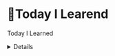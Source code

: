 # 👻Today I Learend
Today I Learned
<details>
<details>
<summary>😲2022년 07월 05일😲:🖥 문법 배웠어용 🖥</summary>

## 마크다운 문법 -Heading

- Heading은 문서의 제목이나 소제목으로 사용
  - **#의 개수에 따라 대응되는 수준(Heading level)이 있으며, h1 ~ h6까지 표현 가능**
  - **문서의 구조를 위해 작성되며 글자 크기를 조절하기 위해 사용되어서는 안됨**
    ![177242084-c3fec308-f206-41e7-8a2c-247262557979](https://user-images.githubusercontent.com/59475851/177470702-7fa6e79e-ea85-4c26-8eb2-fb283dd6fdd9.png)



[참조](https://www.markdownguide.org/basic-syntax/#headings)

## 마크다운 문법 -List

- List는 순서가 있는 리스트(ol)와 순서가 없는 리스트(ul)로 구성
  - **순서가 있는 ol 설명**
    ![177243010-36fc8846-bc11-4308-a9c4-ef40a7597d21](https://user-images.githubusercontent.com/59475851/177470745-09c1e6a2-e13e-4211-898c-92b1a4d6ff1d.png)




  - **순서가 없는 ul 설명**
    ![177243014-ba64a4e9-4064-4b2e-ba2f-60676a097e41](https://user-images.githubusercontent.com/59475851/177470769-78edc233-9ae3-4ba9-8e06-0182d065eca2.png)


[참조](https://www.markdownguide.org/basic-syntax/#lists-1)

## 마크다운 문법 -Fenced Code block

- **코드 블록은 backtick 기호 3개를 활용하여 작성(```)**

- **코드 블록에 특정 언어를 명시하면 Syntax Highlighting 적용 가능**

  >일부 환경에서는 적용이 되지 않을 수 있음
  >![177268115-527eb0af-3fe2-4ffb-9b04-b2b8c4bc4b9f](https://user-images.githubusercontent.com/59475851/177470801-910d9be3-c320-431d-ac5a-0219edb57292.png)


  >![177268122-10e918ee-c463-4b9d-b718-fdd8c86670bb](https://user-images.githubusercontent.com/59475851/177470825-eb6c1b08-f29e-4ec7-8433-370bbff98a9e.png)


[참조](https://www.markdownguide.org/extended-syntax/#fenced-code-blocks)

## 마크다운 문법 – Inline Code block

- 코드 블록은 backtick 기호 1개를 인라인에 활용하여 작성(`)
  ![177268736-43bfe8a4-1330-48ca-8603-4c33574db073](https://user-images.githubusercontent.com/59475851/177470887-9b070ff9-ed48-46f0-bb72-540157e02d11.png)


[참조](https://www.markdownguide.org/basic-syntax/#code)

## 마크다운 문법 – Blockquotes (인용문)

- ">"를 통해 인용문을 작성

>![177269109-5986bfe6-796b-4701-b611-3971279413f4](https://user-images.githubusercontent.com/59475851/177470930-1c3a1675-1c72-4e8b-bd41-f34e162b3f4a.png)


[참조](https://www.markdownguide.org/basic-syntax/#blockquotes-1)

## 마크다운 문법 – 이미지

- ![문자열](C:\Users\user\Desktop\san-juan-mountains)을 통해 이미지를 사용 가능
  - 특정 파일들 포함하여 연결 시킬 수도 있음

## 마크다운 문법 – text 강조

- 굵게(bold), 기울임(Italic)을 통해 특정 글자들을 강조

  - **굵게(bold)**
  ![177269753-9c22fdb6-311d-4d88-967e-c89383b4a4d6](https://user-images.githubusercontent.com/59475851/177470965-2a955498-34dc-4066-8de9-e07f8f37ef04.png)




  - **기울임(Italic))**
    ![177269832-ca851855-d05b-4ba5-a964-aec28a72d3c4](https://user-images.githubusercontent.com/59475851/177471001-a6177c0d-cf39-470d-be83-26f3aab09224.png)
    </details>

<details>
<summary>🖥2022년 07월 06일🖥: 🤔Git??🤔</summary>

# Interface

인터페이스 : 무언가를 조작하는 전면



### GUI (Graphic User Interface)

: 그래픽으로 유저가 조작한다.

  - `새로 만들기` > `폴더`	

    *이 대상에 이름이 'test1'인 폴더가 이미 있습니다.* 

    

### CLI (Command Line Interface)

: 명령을 줄단위로 조작한다. 

- Windows - CMD, Powershell / MacOS - Terminal

- 명령 프롬프트에서 `$ mkdir 폴더명` 입력

  *mkdir: cannot create directory 'test1': File exists*





# 디렉토리 관리

디렉토리 (directory) : 폴더

$ 뒤에 명령어를 입력하여 사용



### CLI 기초 명령어

- `pwd` (*print working directory*) : 현재 디렉토리 출력
- `cd` `____` (*change directory*) : 디렉토리 이동
  - `폴더명`
  - `.` : 현재 디렉토리
  - `..` : 상위 디렉토리
- `ls` (*list*) : 목록
- `mkdir` `폴더명` (*make directory*) : 디렉토리 생성
- `rm` `파일명` (*remove*) : 파일 제거
- `rm -r` `폴더명` : 디렉토리 제거
  - `-r` : 반복
    - 디렉토리 제거의 경우 디렉토리 안의 모든 파일을 지워야 디렉토리가 제거되므로 -r을 사용함
- `touch` : 0바이트의 빈 파일 생성. 파일의 날짜와 시간을 수정 
- `첫 글자` + `Tab` : 자동완성
- `clear` / `ctrl` + `l` : 전체 삭제





# 버전 관리

버전 (Version) : 컴퓨터 소프트웨어의 특정 상태

버전 관리 : 동일 정보에 대한 여러 버전을 관리하는 것

- 버전 간 차이(diff)와 수정 이유를 메세지로 남길 수 있음 = 커밋 메세지
- 현대 파일들을 안전한 상태로 과거 모습 그대로 복원 가능 (반대의 경우 O)



### 분산 버전 관리 시스템 (DVCS)

- 중앙 집중식 버전 관리 시스템은 중앙에서 버전을 관리하고 파일을 받아서 사용한다
- 분산 버전 관리 시스템은 원격 저장소(Remote Repository)를 통하여 협업하고, 모든 히스토리를 클라이언트들이 공유한다





# Git 

### 개요

분산 버전 관리 시스템으로 코드의 버전을 관리하는 도구 

- 2005년 리눅스 커널을 위한 도구로 리누스 토르발스가 개발

- 컴퓨터 파일의 변경사항을 추적하고 여러 명의 사용자들 간에 해당 파일들의 작업을 조율



### 특징

- Git은 데이터를 파일 시스템의 스냅샷으로 관리하며 크기가 매우 작다
- 파일이 달라지지 않으면 성능을 위해 파일을 새로 저장하지 않는다
- 기존의 델타 기반 버전 관리 시스템과 가장 큰 차이를 가진다



## 기본 흐름 

1. 작업을 하고
2. 변경된 파일을 모아 (add) 
3. 버전으로 남긴다 (commit)



Working Directory → Staging area → Repository

(Untracked)―――→ (Staged) ――→ (Commited)

- Working Directory : 파일의 변경사항이 있는 공간

- Staging Area : 버전으로 기록하기 위한 파일 변경사항의 목록이자 해당 파일들이 모이는 임시 공간

- Repository : 커밋(버전)들이 기록되는 공간



커밋 = SW의 경우 반드시 작동 가능한 상태여야 함

→ 임시저장용으로 사용하지 말 것!



### Working Directory (Untracked)

`$ git init`

: **repository를 생성**하는 명령어

- 디렉토리 내에 **.git** 이라는 숨김 폴더를 생성
- (master) : git으로 관리되고 있는 폴더
- `$ git unit` 을 선언하기 전 반드시 대상 디렉토리 경로 확인



### Staging Area (Staged)

`$ git add <file>`

: working directory 상의 변경 내용을 **staging area에 추가**하는 명령어 

디렉토리 내 요소 전체를 staged 상태로 만들 때에는 파일명 대신 `.` (현재 디렉토리) 사용 가능

- untracked → staged
- modified → staged



### Repository (Commited)

`$ git commit -m '<커밋메세지>'`

: staged 상태의 파일들을 커밋을 통해 **버전으로 기록(=커밋)**하는 명령어

- SHA-1 해시를 사용하여 40자 길이의 체크섬을 생성하고, 이를 통해 고유한 커밋을 표기
- 커밋 메시지는 변경 사항을 알아볼 수 있도록 명확하게 작성



### Status 

`$ git status`

: **현재 상태를 확인**하는 명령어 

- Git 저장소에 있는 **파일의 상태**를 확인하기 위하여 사용

  - Untracked Files

  - Changes not staged for commit

  - Changes to be comitted

  - Nothing to commit, working tree clean

    


##### $ git status 로 확인할 수 있는 파일의 상태 

- Tracked : 이전부터 버전으로 관리되고 있는 파일

  - Unmodified : git status에 나타나지 않음
  - Modified : Changes not staged for commit 
  - Staged : Changes to be commited

- Untracked : 버전으로 관리된 적 없는 파일 (파일을 새로 만든 경우)

  

  - modified : 파일이 수정된 상태 


  (add 명령어를 통하여 Staging Area로)

  - staged : 수정된 파일을 곧 커밋할 것이라고 표시한 상태 


  (commit 명령어를 통해 Repository로)

  - commited : 커밋이 된 상태




### Log

`$ git log` 

: 현재 저장소에 기록된 **커밋**을 조회(=**버전 확인**)

- 다양한 옵션을 통해 로그를 조회할 수 있음

  ​	`$ git log` `-1` : 직전 커밋을 조회 

  ​	`$ git log` `-oneline` : 한 줄로 표시

  ​	`$ git log` `-2 --oneline` : 최근 두 커밋을 한 줄로 표시





# GitHub

**원격 저장소** (Remote Repository) : 네트워크를 활용한 저장소

-  *GitHub, GitLab, Bitbucket*
- Git과 같이 GitHub도 **버전**을 관리한다.



## 기본 흐름

1. 원격 저장소를 만들고 저장소 설정을 한다 `$ git remote add`
2. 로컬 저장소의 버전을 원격 저장소로 보낸다 `$ git push`
3. 원격 저장소의 버전을 로컬 저장소로 가져온다 `$ git pull`



원격 저장소의 주소

https://`github.com`/`GitHubUsername`/`RepositoryName`.git

*[My TIL Repository](https://github.com/soyolee-dev/TIL.git)*



### Remote  

`$ git` `remote` `add origin` ` <url.git>`

- `$ git` : Git에게 명령
- `remote` `add origin` : 원격 저장소를 origin으로 추가
  - 일반적으로 origin으로 사용



`$ git` `remote` `-v` : 원격 저장소 정보 확인

`$ git` `remote` `rm` `<원격 저장소 이름>` : 원격 저장소 삭제



### Push

`$ git push` `<원격 저장소 이름>` `<브랜치 이름>`

- 원격 저장소로 로컬 저장소 변경 사항(commit)을 올림(push)
- 로컬 폴더의 파일/폴더가 아닌 저장소의 **커밋**(버전)이 올라감



#### Push Error

```bash 
! [rejected]			master -> master (fetch first)

error: failed to push some refs to 'url'
```

- 로컬-원격 저장소 간 커밋 이력이 다른 경우 발생
- 원격 저장소의 커밋을 원격 



### Pull

`$ git pull` `<원격 저장소 이름>` `<브랜치 이름>`

- 원격 저장소로부터 변경된 내역을 받아와서 이력을 병합



### Clone

`$ git clone` `<url>`

- 원격 저장소를 복제하여 모든 버전을 가져옴

- 원격 저장소 이름의 폴더로 이동해서 활용

  



## 프로젝트에서의 활용

- **init** : 로컬에서 새로운 프로젝트를 시작

- **push** : 내가 한 로컬 프로젝트 개발 공유

- **pull** : 원격 저장소의 커밋 가져오기

​				*프로젝트 개발 중 다른 사람의 커밋 받아오기*

- **clone** : 원격 저장소를 복제

​				*원격에 있는 프로젝트 시작, 협업 프로젝트, 외부 오픈소스 참여, Git 저장소를 GitHub에서 생성 후 시작...*



## Git 파일 관리 심화

### .gitignore 

- 일반적인 개발 프로젝트에서 버전 관리와 관계 없는 파일이나 디렉토리가 발생

  - [gitignore.io](https://github.com/github/gitignore)에서 개발 언어, 개발 환경(OS, IDE) 등을 설정하여 파일을 생성할 수 있다

- Git 저장소에 **.gitignore 파일을 생성**하여 해당 내용을 관리

  - 특정 파일 : *a.txt* (모든 a.txt) 	

  ​					*test/a.txt* (test 폴더의 a.txt)

  - 특정 디렉토리 : */my_secret*
  - 특정 확장자 : **.exe*
  - 예외 처리 : ***!**b.exe*
  </details>
  
  <details>
  <summary>🌤 2022년 07월 07일 🌤 :🌊 Git Flow 🌊</summary>
  ## 2022년07월07일



```bash
$ git log --oneline
```

> commit 을 몇 개 한지, 간단하게 확인 가능



```bash
$ git checkout `해시값`
```

> 서버 관리 롤백 가능. commit을 했다면 과거 시점으로 돌아가 복구 가능함
>
> `& git log` 로 확인 후 원하는 시점 선택



**📌 주의 : 원격 저장소에서 자체적인 수정 금지!!!**

​	**해결 방법? : 원격 저장소에 있는 파일을 수정하고 싶으면, <u>로컬 저장소에서 파일 수정 -> commit -> (원격저장소로) push</u>**



**⭐️ Code 클론 시 압축(ZIP)과 https copy의 차이?**

: 압축(ZIP)은 최신 버전의 파일/폴더만 가지고 오는 것, https copy는 git 저장소를 가지고 오는 것

```bash
$ git clone '복사한 git https 주소' 

# 주소 예시 : https://github.com/HYUNSIK-JI/TIL.git
```

> https copy로 클론 하는 것이 분산버전관리를 활용하는 방법이다.
>
> 압축(ZIP)은 단지 파일만 내려 받고 싶은 경우임.



**📌 클론 이후 추가 변동 사항이 생겼다면?**

```bash
$ git pull origin master
```

> 이 코드로 원격저장소에서 로컬저장소로 받아오자 !
>
> 당연하지만, commit 후 push는 불가능하다.



### Git Flow

Git을 활용하여 협업하는 흐름으로 branch를 활용하는 전략을 의미합니다.

가장 대표적으로 활용되는 전략은 다음과 같습니다.

![Git Flow](220707.assets/Git Flow-16571857113662.PNG)



|      branch      |                          주요 특징                           |               예시                |
| :--------------: | :----------------------------------------------------------: | :-------------------------------: |
|   master(main)   |                   *배포 가능한 상태의 코드                   |    LOL 클라이언트 라이브 버전     |
|  develop(main)   | *feature branch로 나누어지거나, 발생된 버그 수정 등 개발 진행 *개발 이후 release branch로 갈라짐 |       다음 패치를 위한 개발       |
| feature branches | 기능별 개발 브랜치 *기능이 반영 되거나 드랍되는 경우 브랜치 삭제 | 개발시 기능별 예) 드래곤 업데이트 |
| release branches | 개발 완료 이후 QA/Test 등을 통해 얻어진 다음 배포 전 minor bug fix 등 반영 |            9.24a,9.24b            |
|     hotfixes     | 긴급 하게 반영 해야 하는 bug fix *release branch는 다음 버전을 위한 것이라면,hotfix branch는 현재버전을  위한것 |       긴급 패치를 위한 작업       |



### Branch basic **commands**

**1.브랜치 생성**

```bash
(master) $git branch {branch name}
```



**2.브랜치 이동**

```bash
(master) $git checkout {branch name}
```

**3.브랜치 생성 및 이동**

```bash
(master) $git checkout -b {branch name}
```

**4.브랜치 목록**

```bash
(master) $git branch
```

**5.브랜치 삭제**

```bash
(master) $git branch -d {branch name}
```





### Branch merge

*각 branch에서 작업을 한 이후 이력을 합치기 위해서는 일반적으로 merge 명령어를 사용한다.*

*병합을 진행할 때, 만약 서로 다른 이력(commit)에서 동일한 파일을 수정한 경우 충돌이 발생할 수있다*.

*이 경우에는 반드시 직접 수령을 진행 해야 한다.*

*충돌이 발생한 것은 오류가 발생한 것이 아니라 이력이 변경되는 과정에서 반드시 발생할 수있는 것이다.*

### Branch merge -fast-forword ###

**기존 master 브랜치에 변경사항이 없어 단순히 앞으로 이동 **

``` bash
(master) $ git merge feature -a
Updating 54b9314..5429f25
Fast-forward
```



1. *feature-a branch로 이동 후 commit*
2. *master 별도 변경 없음*
3. *master branch로 병합*

### branch merge -merge commit

**기존 master 브랜치에 변경사항이 있어 병합 커밋 발생**

```bash
(master) $ git merge feature -a
Already up to date!
Merge made by the 'recursive' strategy
```



1. *feature-a branch로 이동 후 commit*
2. *master branch commit*
3. *master branch로 병합*



**$ git config --global core.editor "code --wait" 명령문 이후 병합과정 에러**

```bash
## GitHub HYUNSIK-JI/TIL.git에 보내려고 했어요
To https://github.com/HYUNSIK-JI/TIL.git
 ! [rejected]        master -> master (non-fast-forward)

# 실패했음. 에러입니다.
error: failed to push some refs to 'https://github.com/HYUNSIK-JI/TIL.git'

# 해결방안:새로 추가 된 파일을 commit 해준 뒤 push를 하게되면 병합되어서 원격 저장소에 저장!
hint: Updates were rejected because the tip of your current branch is behind
hint: its remote counterpart. Integrate the remote changes (e.g.
hint: 'git pull ...') before pushing again.
hint: See the 'Note about fast-forwards' in 'git push --help' for details.

```


  </details>
  <details>
<summary>😎2022년 07월 11일😎:🖥 코드업 기초 100제 🖥</summary>
[코드업 기초 100제](https://github.com/HYUNSIK-JI/TIL/blob/master/%EC%BD%94%EB%93%9C%EC%97%85/%EC%BD%94%EB%93%9C%EC%97%85%20%EA%B8%B0%EC%B4%88%20100%EC%A0%9C.py)
</details>
  <details>
  <summary>😎2022년 07월 12일😎:🖥 파이썬 기초 문법🖥</summary>
  ## 2022년07월12일



````bash
# ✅제어문(조건문/반복문)

>
> 1. 제어문이란?
> 2. 조건문
> 3. 반복문

## 1. 제어문(Control Statement)

제어문이란?

파이썬은 기본적으로 위에서부터 아래로 순차적으로 명령을 수행

특정 상황에 따라 코드를 선택적으로 실행(분기/조건)하거나 계속하여

실행(반복하는 제어가 필요함)

제어문은 순서도(flow chart)로 표현이 가능

조건문, 반복문



---



## 2. 조건문

조건문은 참/거짓을 판단할 수 있는 조건식과 함께 사용

코드 블록을 실행한 다음, 다음 코드를 실행하는 형식

조건문의 기본 형식

```python
if < expression >;
    # Run this Code block    <- 참일때 실행
else:
    # Run this Code block    <- 거짓일때 실행(선택적, 직접조건X)

+++++++++++++++++++++++++++++++

<예제1>
아래의 순서도를 코드로 나타내세요(pdf 참조)
◇ 부분: 참, 거짓을 확인하는 조건
a = -10
if a >= 0:
    print('양수')   # -10 은 음수이므로 여기는 실행되지 않음
else: 
    print('음수')   # -10 은 음수이므로 여기가 실행됨
print(a)           # 출력되는 결과는 '음수' -10
여기서 Terminal에 $ python 파일명.py 입력해서 결과 얻기

+++++++++++++++++++++++++++++++

<예제2(실습 문제)>
예제1에서 a가 홀수인지 확인하고 싶다면?
[조건문을 통해 변수 num 값의 홀수/짝수 여부를 출력하시오
 *이때 num 은 input을 통해 사용자로부터 입력 받으시오]
◇ 부분: 2를 나눈 나머지가 1인지?
num = input()
print(num)              #input을 제대로 받고 있는지 반드시 확인!
print(num, type(num))   #num의 타입이 문자열인지, 숫자인지 확인
이때 <class 'str'> 즉, 문자열이라는 결과가 출력되기에
숫자(정수) 결과를 얻기 위해 아래와 같이 코드를 수정해야 함(형 변환)
num = int(input())

if num % 2 == 1:
    print('홀수')
else:
    print('짝수')
여기서 Terminal에 $ python 파일명.py 입력해서 정상 실행되는지 확인
```



복수조건문

홀수, 짝수가 아니라 여러 구간으로 나누어서 결과를 확인하고 싶을 때

ex) 90점~100점: A, 80점~89점: B, 70점~79점:C ... 를 출력하고 싶을 때!

복수의 조건식을 활용할 경우 **elif**를 활용하여 표현함

```python
if <expression>:
    # Code block
elif <expression>:
    # Code block
elif <expression>:
    # Code block
else:
    # Code block
    
+++++++++++++++++++++++++++++++

<실습문제>
다음 미세먼지 농도에 따른 등급일 때,
dust 값에 따라 등급을 출력하는 조건식을 작성하시오.
dust = 100
# dust 가 150보다 크면, 매우 나쁨
if dust > 150:
    print('매우 나쁨')
#          80보다 크면, 나쁨
elif dust > 80:
    print('나쁨')
#          30보다 크면, 보통
elif dust > 30:
    print('보통')
# 좋음
else:
    print('좋음')
여기서 Terminal에 $ python 파일명.py 입력해서 결과 얻기

※ 위에서 주의해야 하는 실수! ※
 elif 쓰다보니 else 에도 조건을 추가해버림
 그러나 else 는 위의 조건을 제외한 나머지 전부기 때문에
 절대로 추가적인 조건문 쓰면 안됨!
 심지어 else 는 상황에 따라 생략해도 결과가 출력됨
```



중첩조건문

조건문을 다른 조건문에 중첩되어 사용할 수 있음

```python
if <expression>:
        # Code block
    if <expression>:
        # Code block
else:
        # Code block

+++++++++++++++++++++++++++++++
        
<실습문제>
(pdf 참조)
dust = -10

if dust > 150:
    print('매우 나쁨')
elif dust > 80:
    print('나쁨')
elif dust > 30:
    print('보통')
else:
    if dust < 0:
        print('음수 값입니다.')
    else: 
    print('좋음')
여기서 Terminal에 $ python 파일명.py 입력해서 결과 얻기
```



조건 표현식(이런게 있다! 정도로만 이해하자)

조건문을 다른 형식으로 쓸 수 있는 방법

조건 표현식을 일반적으로 조건에 따라 값을 정할 때 활용

프린트할 땐 안쓰고, 상황에 따라 

```python
<실습문제>
value = num if num >= 0 else -m

num이 정수일 때,
위 코드는 어떤 코드일까요?
답: 절댓값을 만드는 코드
    
value = num  # 참일 경우
if num >= 0
else -m      # 거짓일 경우

위 코드가 if문이었다면?
num = -10
if num >= 0:
    value = num
else:
    value = -num
print(num, value)    # 양수면 그대로, 음수면 -붙여서

# 조건 표현식 코드: 위의 코드를 아래와 같이 변형
# 원리는 하단 이미지 파일 참조
value = num if num >= 0 else -num
```

---



## 3, 반복문

while, for



반복문

특정 조건에 도달할 때까지 반복되는 일련의 문장

① while 문: 종료조건에 해당하는 코드를 통해 반복문을 종료시켜야 함

② for 문: 반복가능한 객체를 모두 순회하면 종료(별도의 종료조건의 필요없음)

④ 반복제어: break, continue, for-else



while 

while문은 조건식이 참인 경우 반복적으로(=무한) 코드를 실행

조건이 참인 경우 들여쓰기 되어 있는 코드 블록이 실행됨

코드 블록이 모두 실행되고, 다시 조건식을 검사하며 반복적으로 실행됨

while 문은 무한 루프를 하지 않도록 종료조건이 반드시 필요

```python
while <expression>:
    # Code block
    
+++++++++++++++++++++++++++++++
    
<예제>
아래의 순서도를 코드로 나타내세요(pdf 참조)
# Q: 하단의 코드는 몇 번 반복될까? / A: 5회
a = 0
while a < 5:    # 종료조건에 해당하는 부분
    print(a)
    a += 1      # a = a+1 의미
print('끝')

+++++++++++++++++++++++++++++++

<실습문제>
1부터 사용자가 입력한 양의 정수까지 총합을 구하는 코드를 작성하시오

# <풀이 절차>
# 매 회 n 이 1씩 증가해야하고
# 매 회 result 에는 n을 더해야함
# 종료는 n = user_input 보다 커졌을 때
# (True일땐 작거나 같을 때)

n = 0                       # 처음 시작 값
result = 0                  # 0부터 더하기 위해서
user_input = int(input())   # user_input 값
while n <= user_input:
    result += n
    n += 1
print(result)
여기서 Terminal에 $ python 파일명.py 입력해서 정상 실행되는지 확인

+++++++++++++++++++++++++++++++

# 실습문제 Q: 그냥 n<user_input 하면 안되나요?
# 실습문제 A: (하단의 상황1, 상황2 비교해보기)

# 새로운 상황! n < user_input 를 아래와 같은 코드로 작성
n = 0
result = 0
user_input = int(input())
while n < user_input:
    n += 1
    result += n
print(result)
여기서 Terminal에 $ python 파일명.py 입력해서 정상 실행되는지 확인
처음의 실습문제 풀이와 동일한 값이 출력되는지 확인!

# [상황1,2 비교] 위 상황들이 실제로 어떻게 진행되는 것인지 디버깅 해보기

상황1)
while n <= user_input:
    print(f'n: {n}, result: {result}')   # 이 코드를 추가
    result += n
    n += 1
print(result)

상황2)
while n < user_input:
    print(f'n: {n}, result: {result}')   # 이 코드를 추가
    n += 1
    result += n
print(result)

# [상황1,2 비교] <- 위의 코드들 사이에 print 추가해서
# 내가 보기 편하게끔 바꿔나가야 함(아래 코드를 순차적으로 확인)
n = 0
result = 0
user_input = int(input())
while n <= user_input:
    print(f'n: {n}, result: {result}')  # 작업상황 확인용 추가코드
    result += n
    n += 1
print(result)

n = 0
result = 0
print('=============')       # 요런 줄을 추가해서 상환1,2 사이 코드 가독성 높임
while n < user_input:
    print(f'n: {n}, result: {result}') # 작업상황 확인용 추가코드
    n += 1
    result += n
print(result)
```



for

for문은 시퀀스(스트링, 튜플, 리스트 ..)를 포함한 순회가능한 객체(iterable)요소를 모두 순회함

처음부터 끝까지 모두 순회하므로 별도의 종료조건이 필요하지 않음

```python
for <변수명> in <반복 가능한 아이(iterable)>:
    # Code block

+++++++++++++++++++++++++++++++
    
<예제>
아래의 순서도를 코드로 나타내세요(pdf 참조)
for fruit in ['apple', 'mango', 'banana']:
    print(fruit)
print('끝')
```



문자열 순회(1)

사용자가 입력한 문자를 한 글자씩 세로로 출력하시오

```python
chars = input()
# hi 출력

for char in chars:
    print(char)
# h
# i 출력
```



문자열 순회(2)

사용자가 입력한 문자를 **range** 를 활용하여 한 글자씩 세로로 출력하시오

위(1)와 동일하지만, index 를 기준으로 순회한다는 특징/장점이 있음

(= 인덱스로 접근해서 씀, 실제 알고리즘 활용할 땐 이 방법을 더 많이 사용)

```python
chars = input()
# hi 출력

# range(len(chars)) 활용!
for idx in range(len(chars)):
    print(chars[idx])
```



enumerate 순회(심화)

튜플을 활용

알고리즘 때 잘 안쓰고, (2) 위주로 많이 사용하게 됨



딕셔너리 순회

딕셔너리는 기본적으로 key를 순회하며, key를 통해 값을 활용

```python
grade = {'john': 80, 'eric': 90}
for name in grade:
    print(name)
    
# john
# eric      이와 같이 키만 출력됨

+++++++++++++++++++++++++++++++

# 위의 상황에서 값과 같이 출력하고 싶다면?

grade = {'john': 80, 'eric': 90}
for name in grade:
    print(name, grades[name])

# john 80
# eric 90    이와 같이 키-값이 같이 출력됨
```



반복문 제어

반복문을 어떻게 멈출 수 있을까?

break: 반복문을 종료

continue: continue 이후의 코드 블록은 수행하지 않고, 다음 반복을 수행

for-else: 끝까지 반복문을 실행한 이후 else문 실행

​                break 통해 중간에 종료되는 경우 else문은 실행되지 않음



break 예시로 이해하기

```python
break문을 만나면 반복문은 종료됨

상황1)
  n = 0
  while True:
      if n == 3:
            break
      print(n)
      n += 1
# 0
# 1
# 2 출력
        
상황2)
  for i in range(10):
        if i > 1:
            print('0과 1만 필요해!')
            break
        print(i)
# 0
# 1
# 0과 1만 필요해!     출력
```



continue 예시로 이해하기

```python
continue 이후의 코드 블록은 수행하지 않고, 다음 반복을 수행

for i in range(6):
    if i % 2 == 0
        continue
    print(i)
# 1
# 3
# 5  출력
```



for-else 예시로 이해하기

```python
상황1)
  for char in 'apple':
      if char == 'b':
          print('b!')
          break
  else:
      print('b가 없습니다.')
# b가 없습니다.  출력
    
상황2)
  for char in 'banana'
      if char == 'b'
          print('b!')
          break
  else:
      print('b가 없습니다.')
# b!  출력
```


````
  </details>
  <details>
  <summary>😅2022년 07월 13일😅:🎄 세그먼트 트리 와 파이썬 함수 🎄</summary>
  [세그먼트 트리](https://www.acmicpc.net/problem/10868)
  이 문제는 세그먼트 트리를 사용하여 풀어야한다. 그런데 처음에 세그먼트 트리에 대하여 잘 몰라서 검색을 통해 세그 먼트 트리를 먼저 공부하였다.

```markdown
# 세그먼트 트리란?
세그먼트 트리란 이진 탐색과 비슷하게 구간을 반으로 쪼개어가면서 그 구간에서의 특정 값을 저장해놓은 자료구조이다.
```

위의 최솟값을 구하는 문제를 풀때 구간이 정해지고 그때마다 구간을 모두 검색해서 최솟값을 찾을수도 있다. 이러면 최솟값을 찾는데 O(n)이고 총 m번의 입력에 따른 최솟값을 구해줘야하니 O(n*m) 즉,시간복잡도를 O(n^2)이라고 볼수 있다. 그러나 세그먼트 트리를 사용한다면 최솟값을 구하는데 O(logN)의

시간복잡도로 시간복잡도를 O(NlogN)으로 준다. 이 방법은 시간복잡도는 줄지만 공간복잡도 는 위의 방법보다는 크다는 특징이 있다.



## 문제 해결 방법

1. 주어지는 배열에 대하여 세그먼트 트리를 만들어주고 여기서 세그먼트 트리의 각각의 값에 그 구간의 최솟값을 저장
2. 이렇게 트리를 다 만들어 놓고나서 a,b를 입력받으면 트리를 탐색하면서 a~b구간의 최솟값을 구해준다.
![세그먼트트리](https://user-images.githubusercontent.com/59475851/178625602-a3f29641-2364-45e3-a26f-5e2c21d1f848.PNG)

트리의 높이:2^ceil(log(n,2))

![세그먼트트리2](https://user-images.githubusercontent.com/59475851/178625630-5e34d557-aff5-4c35-9a61-473a24c3846a.PNG)

노드 개수:2*(2^ceil(log(n,2)))



```python
# 10868번 최솟값

import sys
from math import ceil,log

input=sys.stdin.readline

def mininum(left,right,start,end,node):
    if left>end or right<start: return 1000000000
    if left<=start and right>=end: return graph[node]
    mid=(start+end)//2
    return min(mininum(left,right,start,mid,node*2),mininum(left,right,mid+1,end,node*2+1))
# 세그먼트 트리 초기화
def init(size):
    for i in range(size-1,0,-1):
        graph[i]=min(graph[i*2],graph[2*i+1])

n,m=map(int,input().split())

#세그먼트 트리 사이즈 계산
size=2**ceil(log(n,2)) #세그먼트 높이 계산
size_max=2*size#세그먼트 트리 노드의 갯수

graph=[1000000000]*size_max#최솟값 초기화
for i in range(n):
    graph[size+i]=int(input())
init(size)

for _ in range(m):
    s,e=map(int,input().split())
    #주어지는 s,e는 index가 아니라 번째 수임을 주의해야한다.
    print(mininum(s-1,e-1,0,size-1,1))
```
 ## 📦 함수(function)

* 특정한 기능을 하는 코드의 조각

* 특정 명령을 수행하는 코드를 매번 다시 작성하지 않고, 필요 시에만 호출하여 간편히 사용

  <br>

## 🤔 왜 우리는 함수를 사용할까?

* Decomposition : 기능을 분해해서 재사용 가능

  ``` python
  # 코드
  numbers = [1, 10, 100]
  result = 0
  cnt = 0
  for number in numbers:
    result += number # 합을 구하는 기능
    cnt += 1 # 카운트 기능
  print(result/cnt)
  
  # 함수
  print(sum(numbers)/len(numbers)) # 함수로 분리해서 활용, 그 결과 편해지고 간결해짐
  ```

* Abstraction : 복잡한 내용을 숨기고, 기능에 집중하여 사용할 수 있음.(블랙박스) 재사용성, 가독성, 생산성

  ``` python
  print('happy!')
  # 우리가 출력을 함수 없이 구현하려면 얼마나 복잡할까?
  ```

<br>

## 함수의 정의

* 특정한 기능을 하는 코드의 조각

* 특정 명령을 수행하는 코드를 매번 다시 작성하지 않고, 필요 시에만 호출하여 간편히 사용

* 사용자 함수(Custom Function)

  * 구현되어 있는 함수가 없는 경우, 사용자가 직접 함수를 작성 가능하다.

    ``` python
    def add(a, b): # a, b를 더하는 함수를 선언
      return a+b
    
    add(5, 10) # 사용
    ```

<br>

#### 📌 함수의 기본 구조

* 선언과 호출(define & call)
* 입력(Input)
* 범위(Scope)
* 결과값(Output)

<br>

#### 📌 선언과 호출(define & call)

* 선언은 def 키워드를 활용한다.
* 들여쓰기를 통해 Function body(실행될 코드 블록)를 작성
* 함수는 파라미터를 넘겨줄 수 있음
* 함수는 동작 후에 return을 통해 결과값을 전달함

``` python
def foo(): # 함수의 선언
  return True
foo() # 함수의 호출

def add(x,y):
  return x + y
add(2,3) # 5
```

<br>

#### 📌 예시

``` python
num1 = 0
num2 = 1

def func1(a, b): # 3. 0 + 5 = 5
  return a + b

def func2(a, b): # 4. 5 - 1 = 4
  return a - b

def func3(a, b): # 2. 호출되는 함수 확인
  return func1(a, 5) + func2(5, b) # 5. 5 + 4 = 9

result = func3(num1, num2) # 1. 호출
print(result) # 6. 9
```

<br>

#### 📌 함수의 결과값(output)

#### return

* 함수는 반드시 값을 하나만 return한다.
  * 명시적 return이 없는 경우에도 None을 반환한다.
* 함수는 return과 동시에 실행이 종료된다.

``` python
def minus_and_product(x,y):
  return x - y
	return x * y
# x - y 만 실행이 되고 함수는 종료된다.

def minus_and_product(x,y):
  return x - y, x * y

minus_and_product(4, 5)
# -> (-1, 20) 튜플 반환이 됨
```

<br>

#### 📌 함수의 입력(Input)

* Parameter : 함수를 실행할 때, 함수 내부에서 사용되는 식별자
* Argument : 함수를 호출 할 때, 넣어주는 값
  * 필수 Argument : 반드시 전달되어야 하는 argument
  * 선택 Argument : 값을 전달하지 않아도 되는 경우는 기본 값이 전달

``` python
def function(ham): # parameter : ham
  return ham

function('spam') # argument : spam
```

<br>

#### 📌 Argument

* positional arguments

  * 기본적으로 함수 호출 시 Argument는 위치에 따라 함수 내에 전달됨

    ``` python
    def add(x, y):
      return x + y
    
    add(2, 3)# 2의 위치 x, 3의 위치 y
    ```

* keyword arguments

  * 직접 변수의 이름으로 특정 Argument를 전달할 수 있음

  * Keyword Argument 다음에 Positional Argument를 활용할 수 없음

    ``` python
    def add(x, y):
      return x + y
    
    add(x=2, y=5)
    add(2, y=5)
    ```

* default arguments values

  * 기본값을 지정하여 함수 호출 시 argument 값을 설정하지 않도록 함

  * 정의된 것 보다 더 적은 개수의 argument들로 호출될 수 있음

    ``` python
    def add(x, y=0):
      return x + y
    
    add(2)
    ```

* 정해지지 않은 개수의 arguments

  * 여러개의 Positional Argument를 하나의 필수 parameter로 받아서 사용

  * 몇 개의 Positional Argument를 받을지 모르는 함수를 정의할 때 유용

    ``` python
    def add(*args):
      for args in args:
        print(arg)
        
    add(2)
    add(2, 3, 4, 5) # 이 경우 타입이 tuple로 나옴
    ```

* 정해지지 않은 개수의 keyword arguments

  * 함수가 임의의 개수 Argument를 Keyword Argument로 호출될 수 있도록 지정

  * Argument들은 딕셔너리로 묶여 처리되며, parameter에 **를 붙여 표현한다.

    ``` python
    def family(**kwargs):
      for key, value in kwargs:
        print(key, ":", value)
        
    family(father='John', mother='Jane', me='Jone Jr.')
    ```

<br>

#### 📌 함수의 범위(scope)

* 함수는 코드 내부에 local scope를 생성하며, 그 외의 공간인 global scope로 구분한다.

* scope

  * global scope : 코드 어디에서든 참조할 수 있는 공간
  * local scope : 함수가 만든 scope. 함수 내부에서만 참조 가능

* variable

  * global variable : global scope 내부에 정의된 변수

  * local variable : local scope 내부에 정의된 변수

    ``` python
    def func(): 
      a = 20
      print('local', a)# local scope
      
    func() 
    print('global', a) # global scope
    # NameError : name 'a' is not defined
    ```

<br>

#### 📌 객체 수명주기

* 객체는 각자의 수명주기가 존재
  * built-in scope `(print, sum, len..)`
    * 파이썬이 실행된 이후부터 영원히 유지됨
  * global scope `a=3`
    * 모듈이 호출된 시점 이후 혹은 인터프리터가 끝날 때까지 유지
  * local scope `def ___ a = 1..`
    * 함수가 호출될 때 생성되고, 함수가 종료될 때 까지 유지

<br>

#### 📌 이름 검색 규칙(Name Resolution)

* 파이썬에서 사용되는 이름(식별자)들은 이름공간(namespace)에 저장되어 있음

* 아래와 같은 순서로 이름을 찾아나가며, LEGB Rule이라고 부름

  * Local scope : 함수
  * Enclosed scope : 특정 함수의 상위 함수
  * Global scope : 함수 밖의 변수, Import 모듈
  * Built-in scope : 파이썬 안에 내장되어 있는 함수 또는 속성

* 즉, 함수 내에서는 바깥 Scope의 변수에 접근 가능하나 수정 할 수 없음

  ``` python
  print(sum)
  print(sum(range(2)))
  sum = 5
  print(sum)
  print(sum(range(2)))
  # TypeError TraceBack(most recent call last)
  # 3 sum = 5
  # 4 print(sum)---->
  # 5 print(sum(range(2)))
  # TypeError: 'int' object is not callable
  ```

<br>

## 함수의 응용

#### 📌 map

* 순회 가능한 데이터구조(iterable)의 모든 요소에 함수 적용하고, 그 결과를 map object로 반환

  ``` python
  numbers = ['1', '2', '3']
  new_numbers_2 = map(int, numbers)
  print(list(new_numbers))#[1, 2, 3]
  
  n, m = map(int, input().split())
  # int
  # input() = 타입 : String(문자열)
  # split() = 타입 : list(리스트)
  # input().split = 타입 : list
  # map = 어떤 함수를 반복가능한 것들의 요소에 모두 적용
  # int 함수를 input().split() 리스트의 모든 요소에 적용한 결과 => map object n, m = [10, 20]
  
  def plus10(n):
    return n + 10
  
  numbers = [10, 20, 30]
  new_numbers = list(map(plus10, numbers))
  print(new_numbers)
  #[20, 30, 40]
  ```
</details>
<details>
<summary>😲2022년 07월 14일😲:🖥 파이썬 기초 🖥</summary>
	
	🎯 학습 목표 : Python 기초
	데이터 구조(Data Structure)
	Computer = Calculation + Remember(조작/계산하고 저장)

	✔️ 함수의 기본 구조
	타입.메서드() 
	# 1. '타입' : 누가 -> 2. '()' : What Input -> 3. '결과' : output

	# '타입' 에 대한 이해
	# input(어떠한 타입?⭐️) -> 함수 -> output(어떤 타입?⭐️)
	# 자바와 달리 파이썬은 동적타이핑 언어이기 때문에 의도적으로 어떠한 타입인지 항상 생각해야함 ⭐️

	# input().split()
	# 여기서 input의 결과 타입은 '문자열'

	# [1, 2, 3].append(4)
	# 여기서의 input의 결과 타입은 '리스트'
	메서드(methods)
	<목차>

	------시퀀스------
	문자열(String)
	리스트(List)

	------컬렉션------
	세트(Set)
	딕셔너리(Dictionary)
	1. 문자열(String Type)
	문자들의 나열(sequence of characters)

	모든 문자는 str 타입
	문자열은 작은 따옴표(' ')나 큰 따옴표(" ")를 활용하여 표기

	문자열을 묶을 때 동일한 문장부호 사용
	PEF8에서는 소스코드 내에서 하나의 문장부호를 선택하여 유지하도록 함
	✔️ 문자열 탐색/검증
	문법	설명
	s.find(x)	x의 첫 번째 위치를 반환. 없으면, -1을 반환
	s.index(x)	x의 첫 번째 위치를 반환. 없으면, 오류 발생
	s.isalpha()	알파벳 문자 여부
	*단순 알파벳이 아닌 유니코드 상 Letter (한국어도 포함)
	s.isupper()	대문자 여부
	s.islower()	소문자 여부
	s.istitle()	타이틀 형식 여부
	s.isXXX() 로 작성된 메서드는 대게 boolean type이며, true/false로 문자열 관련 검증 메서드!!!

	.find(x)

	'apple'.find('p')
	# 1
	'apple'.find('k')
	# -1
	'word'.find('w')
	# 0
	.isdecimal() : 주로 숫자 여부 검증에 사용

	✔️ 문자열 변경
	문법	설명
	s.replace(old, new[, count])	바꿀 대상 글자를 새로운 글자로 바꿔서 반환
	s.strip([chars])	공백이나 특정 문자를 제거
	s.split(sep = None, maxsplit = -1)	공백이나 특정 문자를 기준으로 분리
	'separator'.join([iterable])	구분자로 iterable을 합침
	s.capitalize()	가장 첫 번째 글자를 대문자로 변경
	s.title()	'나 공백 이후를 대문자로 변경
	s.upper()	모두 대문자로 변경
	s.lower()	모두 소문자로 변경
	s.swapcase()	대<-> 소문자 서로 변경
	.replace(old, new[,count])
	'coone'.replace('o', 'a')
	# caane
	'wooooowoo'.replace('o', '!', 2)
	# w!!ooowoo
	.strip([chars])
	'     와우!\n'.strip()
	# '와우!'
	'     와우!\n'.lstrip()
	# '와우!\n'
	'     와우!\n'.rstrip()
	# '     와우!'
	'안녕하세요????'.rstrip('?')
	# '와우!\n'
	보통 .lstrip(), .rstrip() 을 따로 사용하기 보단 .stirp()으로 양쪽 공백 지우는데 주로

	.split(sep=None, maxsplit=-1)
	문자열을 특정한 단위로 나눠 **리스트**⭐️로 변환
	sep이 None이거나 지정되지 않으면 연속된 공백문자를 단일한 공백문자로 간주하고, 선행/후행 공백은 빈 문자열에 포함 안 함
	maxsplit이 -1 인 경우에는 제한이 없음
	'a,b,c'.split('_')
	# ['a,b,c']
	'a b c'.split() # 기본 공백
	# ['a', 'b', 'c']
	'separator'.join([iterable])

	반복가능한(iterable) 컨테이너 요소들을 separator(구분자)로 합쳐 문자열 반환
	iterable에 문자열이 아닌 값이 있으면 TypeError 발생
	📌 문자열은 immutable 이므로 스스로 바뀌지 않는다.

	''.join(['3', '5'])
	# 35

	','.join(['홍길동', '김철수'])
	'홍길동,김철수'
	2. 리스트(List)
	변경 가능한 값들의 나열된 자료형

	순서를 가지며, 서로 다른 타입의 요소를 가질 수 있음

	변경 가능하며(mutable), 반복 가능함(iterable)

	항상 대괄호 형태로 정의하며, 요소는 컴마로 구분

	문법	설명
	L.append(x) ⭐️	리스트 마지막에 항목 x를 추가
	L.insert(i, x)	리스트 인덱스 i에 항목 x를 삽입
	L.remove(x)	리스트 가장 왼쪽에 있는 항목(첫 번째) x를 제거
	항목이 존재하지 않을 경우, ValueError
	L.pop() ⭐️	리스트 가장 오른쪽에 있는 **항목(마지막)**을 반환 후 제거
	L.pop(i)	리스트의 인덱스 i에 있는 항목을 반환 후 제거
	L.extend(m)	순회형 m의 모든 항목들의 리스트 끝에 추가(+=과 같은 기능)
	L.index(x, start, end)	리스트에 있는 항목 중 가장 왼쪽에 있는 항목 x의 인덱스를 반환
	L.reverse()	리스트를 거꾸로 정렬
	L.sort() ⭐️	리스트를 정렬(매개변수 이용가능)
	L.count(x) ⭐️	리스트에서 항목 x가 몇 개 존재하는지 갯수를 반환
	.append(x)
	cafe = ['starbucks', 'tomntoms', 'hollys']
	# ['starbucks', 'tomntoms', 'hollys']
	cafe.append('banapresso')
	# ['starbucks', 'tomntoms', 'hollys', 'banapresso']
	.extend(iterable) : 리스트에 ⭐️iterable의 항목을 추가
	cafe = ['starbucks', 'tomntoms', 'hollys']
	# ['starbucks', 'tomntoms', 'hollys']
	cafe.extend(['cafe', 'test'])
	# ['starbucks', 'tomntoms', 'hollys', 'cafe', 'test']
	.insert(i, x) : 정해진 위치 i에 값을 추가
	cafe = ['starbucks', 'tomntoms']
	# ['starbucks', 'tomntoms']
	cafe.insert(0, 'start')
	# ['start', 'starbucks', 'tomntoms']

	# 리스트 길이보다 큰 경우 맨 뒤로 간다
	cafe.insert(10000, 'end')
	# ['starbucks', 'tomntoms', 'end']
	.remove(x) : 리스트에서 값이 x인 것을 삭제
	numbers = [1, 2, 3, 'hi']
	# [1, 2, 3, 'hi']
	numbers.remove('hi')
	# [1, 2, 3]

	# 애초에 삭제할 값이 없는 경우엔 ValueError
	.pop(i) : 정해진 위치 i에 있는 값을 삭제하고, 그 항목을 반환함
	i가 지정되지 않으면, 마지막 항목을 삭제하고 반환
	numbers = ['hi', 1, 2, 3]
	# ['hi', 1, 2, 3]
	pop_number = numbers.pop()
	# ['hi', 1, 2]

	numbers = ['hi', 1, 2, 3]
	# ['hi', 1, 2, 3]
	pop_numbers = numbers.pop(0)
	# 'hi'
	print(numbers)
	# [1, 2, 3]
	.clear() : 모든 항목 삭제
	numbers = [1, 2, 3]
	# [1, 2, 3]
	numbers.clear()
	# []
	✔️ 탐색 및 정렬
	.index(x) : x값을 찾아 해당 Index 값을 반환
	numbers = [1, 2, 3, 4]
	print(numbers)
	# [1, 2, 3, 4]
	print(numbers.index(3))
	# 2
	print(numbers.index(100))
	# ValueError
	.count(x) : 원하는 값의 개수를 반환
	numbers = [1, 2, 3, 1, 1]
	numbers.count(1)
	# 3
	numbers.count(100)
	# 0

	# 리스트를 순회 (for)
	# 값이 1인 것을 count += 1 (if)
	.sort() : 원본 리스트를 정렬함. None 반환, sorted 함수와 비교할 것
	# 예시 1
	numbers = [3, 2, 5, 1]
	result = number.sort()
	print(numbers, result)
	# [1, 2, 3, 5] None 
	# 원본 변경

	# 예시 2
	numbers = [3, 2, 5, 1]
	result = sorted(numbers)
	print(numbers, result)
	# [3, 2, 5, 1] [1, 2, 3, 5]
	# 정렬된 리스트를 반환, 원본 변경 없음
	.reverse() : 순서를 반대로 뒤집음(정렬하는 것이 아님). None 반환
	numbers = [3, 2, 5, 1]
	result = numbers.reverse()
	print(numbers, result)
	# [1, 5, 2, 3] None
	📌 함수와 메서드 구분 방법?

	메서드 : `S.V()` 처럼 '.' 으로 구분

	함수 : '.' 으로 구분 안 됨. sum()  
	3. 세트 메서드 (참고만 하기)
	문법	설명
	s.copy()	세트의 얇은 복사본을 반환
	s.add(x)	항목 x 가 세트s에 없다면 추가
	s.pop()	세트 s에서 랜덤하게 항목을 반환하고, 해당 항목을 제거
	세트가 비어 있을 경우, KeyError
	s.remove(s)	항목 x 를 세트 s에서 삭제
	항목이 존재하지 않을 경우, KeyError
	s.discard(x)	항목 x가 세트 s에 있는 경우, 항목 x를 세트 s에서 삭제
	s.update(t)	세트 t에 있는 모든 항목 중 세트 s에 없는 항목을 추가
	s.clear()	모든 항목을 제거
	s.isdisjoint(t)	세트 s가 세트 t의 서로 같은 항목을 하나라도 갖고 있지 않은 경우, True 반환
	s.issubset(t)	세트 s가 세트 t의 하위 세트인 경우, True 반환
	s.issuperset(t)	세트 s가 세트 t의 상위 세트인 경우, True 반환
	4. 딕셔너리(Dictionary)
	키-값(key-value) 쌍으로 이뤄진 모음(collection)

	키(key)
	불변 자료형만 가능(리스트, 딕셔너리 등은 불가능함)
	값(values)
	어떠한 형태든 관계 없음
	키와 값은 : 로 구분 됩니다. 개별 요소는 , 로 구분됩니다.

	변경 가능하며(mutable), 반복 가능함(iterable)

	딕셔너리는 반복하면 키가 반환됩니다.
	문법	설명
	d.clear()	모든 항목을 제거
	d.copy()	딕셔너리 d의 얕은 복사본을 반환
	d.keys()	딕셔너리 d의 모든 키를 담은 뷰를 반환
	d.values()	딕셔너리 d의 모든 값을 담은 뷰를 반환
	d.items()	딕셔너리 d의 모든 키-값의 쌍을 담은 뷰를 반환
	d.get(k)	키 k의 값을 반환하는데, 키 k가 딕셔너리 d에 없을 경우 None을 반환
	d.get(k, v)	키 k의 값을 반환하는데, 키 k가 딕셔너리 d에 없을 경우 v을 반환
	d.pop(k)	키 k의 값을 반환하는데, 키 k인 항목을 딕셔너리 d에서 삭제하는데,
	키 k가 딕셔너리 d 에 없을 경우 KeyError를 발생
	d.pop(k, v)	키 k 의 값을 반환하고 키 k인 항목을 딕셔너리 d에서 삭제하는데,
	키 k가 딕셔너리 d에 없을 경우 v를 반환
	d.update([other])	딕셔너리 d의 값을 매핑하며 업데이트
	.get(key[,default])
	key를 통해 value를 가져옴
	keyError가 발생하지 않으며, default 값을 설정할 수 있음(기본 : None)
	# 방법 1
	my_dict = {'apple' : '사과', 'banana' : '바나나'}
	my_dict['pineapple']
	# KeyError : 'pineapple'

	# 방법 2
	my_dict = {'apple' : '사과', 'banana' : '바나나'}
	print(my_dict.get('pineapple'))
	# None
	print(my_dict.get('apple'))
	# 사과
	print(my_dict.get('pineapple', 0))
	# 0
	.pop(key[,default]) : key가 딕셔너리에 있으면 제거하고 해당 값 반환
	my_dict = {'apple' : '사과', 'banana' : '바나나'}
	data = my_dict.pop('apple')
	print(data, my_dict)
	# 사과 {'banana' : '바나나'}
	# key가 딕셔너리에 있으면 제거하고 해당 값을 반환
	# 그렇지 않으면 default를 반환
	# default 값이 없으면 KeyError
	.update([other]) : 값을 제공하는 key, value로 덮어씁니다
	my_dict = {'apple' : '사', 'banana' : '바나나'}
	my_dict.update(apple = '사과')
	# apple, 사과 : 키워드 인자 ⭐️
	print(my_dict)
	# {'apple' : '사과', 'banana' : '바나나'}
	</details>
</details>
<details>
<summary>😂2022년 07월 15일😂:🎈JSON 모듈이용하기🎈</summary>
# PROJECT 01 (22.07.15)
  
  ## 📘 **오늘의 프로젝트 주제**

	> Python을 활용한 데이터 수집

	### 📗 공부한 내용

	### [ I/O (Input/Output) ]

	#### 1-1. Input

	**입력 함수 `open()`**

	```
	open(file, mode='r', buffering=-1, encoding=None, errors=None, newline=None, closefd=True, opener=None)
	```

	- encoding = `cp949` : 윈도우의 인코딩방식 (주로 한글은 유니코드인 `utf8`을 사용한다.)

	#### 1-2. JSON to dictionary

	**JSON (JavaScript Object Notation)**

	> 데이터를 구조화하기 위한 구조체
	>
	> (파이썬에서는 딕셔너리형태와 유사하다.)

	```
	import json

	# object를 json형태로 직렬화
	json_obj = json.dump([dictionary])

	# json을 python object로 변환
	dict_obj = json.load([json])
	```

	------

	**요구사항**

	> 커뮤니티 서비스 개발을 위한 데이터 수집 단계로,
	> 전체 데이터 중 필요한 데이터를 추출해 나가는 과정을 진행합니다.
	> 아래 기술된 사항은 필수적으로 구현해야 하는 내용입니다



	### ✨ 1. 첫 번째 미션!

	#### > 제공되는 영화 데이터의 주요내용 수집

	: json파일을 딕셔너리로 불러오는 함수가 이미 적혀있기 때문에 , 여기서 필요한 키워드만 골라 다시 새로운 딕셔너리로 반환해주는 함수를 만들어주면 된다.

	```python
	import json
	from pprint import pprint

	def movie_info(movie):
	    # 0. 해당되는 key를 list에 담기
	    key_list={'id','title','vote_average','overview','gener_ids'}

	    # 1. 새로운 dictionary를 담을 변수 선언
	    movies={}

	    # 2. key_list 요소에 해당하는 정보만 추출 (for문 이용)
	    for key in key_list:
		movies[key]=movie[key]

	    # 3. 새롭게 재가공한 dictionary 반환
	    return movies

	# 아래의 코드는 수정하지 않습니다.
	if __name__ == '__main__':
	    movie_json = open('data/movie.json', encoding='UTF8')
	    movie = json.load(movie_json)

	    pprint(movie_info(movie))
	```

	**결과값**

	```json
	{'genre_ids': [18, 80],
	 'id': 278,
	 'overview': '촉망받는 은행 간부 앤디 듀프레인은 아내와 그녀의 정부를 살해했다는 누명을 쓴다. 주변의 증언과 살해 현장의 '
		     '그럴듯한 증거들로 그는 종신형을 선고받고 악질범들만 수용한다는 지옥같은 교도소 쇼생크로 향한다. 인간 말종 '
		     '쓰레기들만 모인 그곳에서 그는 이루 말할 수 없는 억압과 짐승보다 못한 취급을 당한다. 그러던 어느 날, 간수의 '
		     '세금을 면제받게 해 준 덕분에 그는 일약 교도소의 비공식 회계사로 일하게 된다. 그 와중에 교도소 소장은 죄수들을 '
		     '이리저리 부리면서 검은 돈을 긁어 모으고 앤디는 이 돈을 세탁하여 불려주면서 그의 돈을 관리하는데...',
	 'title': '쇼생크 탈출',
	 'vote_average': 8.7}

	```



	### ✨ 2. 두 번째 미션!

	#### > 제공되는 영화 데이터의 주요내용 수정

	> 이전 단계에서 만들었던 데이터 중 genre_ids를 genre_names로 바꿔,
	>
	> 반환하는 함수를 완성합니다.
	>
	> 완성된 함수는 다음 문제의 기본기능으로 사용됩니다.

	**풀이 순서**

	> 1. 앞에서 만든 함수 코드를 재활용한다. - 원하는 내용만 추출하여 새로운 딕셔너리 생성을 위해
	>
	> 2. 새로 가공된 딕셔너리에서 genre_ids값을 추출하여, 입력된 movie에서의 id와 비교하여,
	>
	>    해당 딕셔너리의 key값이 'name'인 value값을 받아온다.

	```python
	import json
	from pprint import pprint


	def movie_info(movie, genres):
	    ## > 장르 아이디에 일치하는 장르 이름 목록 구하기
	    # 1. 입력받은 movie dictionary에서 id값 추출하여 변수에 할당
	    genre_ids=movie['genre_ids'] #[18,80]

	    # 2. 장르 아이디를 장르 이름으로 변환한 값을 담을 리스트 초기화
	    gerne_name=[]

	    # 3. genres 딕셔너리 순회(반복)
	    for genre in genres:  #{'id':18, 'name':'Drama'}

		# 4. 만약 movie_info의 genre_ids와 일치하는 장르의 아이디가 있을 경우
		if genre['id'] in genre_ids: # if 18 in [18, 80] -> True

		    # 4-1. gerne_names에 해당 genre['id']의 gerne['name']을 추가한다.
		    gerne_name.append(genre['name'])

	    ## > 딕셔너리 값 재가공하기
	    # 5. dictionary에 넣을 key에 해당되는 요소를 list에 담기 (gerne_name 제외)
	    key_list = ['id','title','vote_average','overview']

	    # 6. 새로운 dictionary를 담을 변수 선언
	    movie_info_dict = {}

	    # 2. key_list 요소에 해당하는 정보만 추출 (for문 이용)
	    for key in key_list:
		movie_info_dict[key] = movie[key]

	    # 장르 이름 추가
	    movie_info_dict['gerne_names'] = gerne_name

	    return movie_info_dict
	# 아래의 코드는 수정하지 않습니다.
	if __name__ == '__main__':
	    movie_json = open('data/movie.json', encoding='UTF8')
	    movie = json.load(movie_json)

	    genres_json = open('data/genres.json', encoding='UTF8')
	    genres_list = json.load(genres_json)

	    pprint(movie_info(movie, genres_list))
	```

	**출력값**

	```json
	{'genre_names': ['Drama', 'Crime'],
	 'id': 278,
	 'overview': '촉망받는 은행 간부 앤디 듀프레인은 아내와 그녀의 정부를 살해했다는 누명을 쓴다. 주변의 증언과 살해 현장의 '
		     '그럴듯한 증거들로 그는 종신형을 선고받고 악질범들만 수용한다는 지옥같은 교도소 쇼생크로 향한다. 인간 말종 '
		     '쓰레기들만 모인 그곳에서 그는 이루 말할 수 없는 억압과 짐승보다 못한 취급을 당한다. 그러던 어느 날, 간수의 '
		     '세금을 면제받게 해 준 덕분에 그는 일약 교도소의 비공식 회계사로 일하게 된다. 그 와중에 교도소 소장은 죄수들을 '
		     '이리저리 부리면서 검은 돈을 긁어 모으고 앤디는 이 돈을 세탁하여 불려주면서 그의 돈을 관리하는데...',
	 'title': '쇼생크 탈출',
	 'vote_average': 8.7}
	```



	### ✨ 3. 세 번째 미션!

	#### > 다중 데이터 분석 및 수정

	> TMDB 기준 평점이 높은 20개의 영화데이터가 주어집니다.
	>
	> 이 중 서비스 구성에 필요한 정보만 뽑아 반환하는 함수를 완성합니다.

	앞에 문서와 **다른 점**은 **앞에서는 movie정보가 하나 들어왔다는 것이고, \**
	\**이번 문제는 여러 개의 정보로 들어와서 리스트로 구성된다**는 점이다.

	**풀이 순서**

	> 1. movies를 for 반복문을 이용하여 movie로 하여, 앞에서 작성한 코드를 이용한다.
	> 2. 새로 가공된 딕셔너리에서 genre_ids값을 추출하여, 입력된 movie에서의 id와 비교하여,
	>    해당 딕셔너리의 key값이 'name'인 value값을 받아온다.



	```python
	import json
	from pprint import pprint


	def movie_info(movies, genres):
	    # movies : 영화 전체 정보
	    # genres : 장르의 id, name 정보

	    # 모든 영화 정보의 딕셔너리들을 리턴해줄 리스트를 선언한다.
	    movies_info=[]

	    ## > 장르 아이디에 일치하는 장르 이름 목록 구하기
	    #    - 이 때, movies가 리스트로 들어오기 때문에 for문을 이용하여 반복문으로 구해준다.
	    for movie in movies:
		# 1. 입력받은 movie dictionary에서 id값 추출하여 변수에 할당
		genre_ids = movie['genre_ids']

		# 2. 장르 아이디를 장르 이름으로 변환한 값을 담을 리스트 초기화
		gerne_names = []

		# 3. genres 딕셔너리 순회(반복)
		for genre in genres:
		    # 4. 만약 movie_info의 genre_ids와 일치하는 장르의 아이디가 있을 경우
		    if genre['id'] in genre_ids:

			# 4-1. gerne_names에 해당 genre['id']의 gerne['name']을 추가한다.
			gerne_names.append(genre['name'])

		## > 딕셔너리 값 재가공하기
		# 5. dictionary에 넣을 key에 해당되는 요소를 list에 담기 (gerne_names 제외)
		key_list = ['id','title','vote_average','overview']

		# 6. 새로운 dictionary를 담을 변수 선언
		movie_info = {}

		# 7. key_list 요소에 해당하는 정보만 추출 (for문 이용)
		for key in key_list:
		    movie_info[key] = movie[key]

		# 8. 장르 이름 추가
		movie_info['gerne_names'] = gerne_names

		# 9. 재가공된 dictionary를 movies_info_dict에 추가해준다.
		movies_info.append(movie_info)
	    # 10. 최종적으로 영화정보들이 담긴 리스트를 반환해준다.
	    return movies_info

	# 아래의 코드는 수정하지 않습니다.
	if __name__ == '__main__':
	    movies_json = open('data/movies.json', encoding='UTF8')
	    movies_list = json.load(movies_json)

	    genres_json = open('data/genres.json', encoding='UTF8')
	    genres_list = json.load(genres_json)

	    pprint(movie_info(movies_list, genres_list))
	```

	**출력값**

	```json
	[{'genre_names': ['Drama', 'Crime'],
	  'id': 278,
	  'overview': '촉망받는 은행 간부 앤디 듀프레인은 아내와 그녀의 정부를 살해했다는 누명을 쓴다. 주변의 증언과 살해 현장의 '    
		      '그럴듯한 증거들로 그는 종신형을 선고받고 악질범들만 수용한다는 지옥같은 교도소 쇼생크로 향한다. 인간 말종 '    
		      '쓰레기들만 모인 그곳에서 그는 이루 말할 수 없는 억압과 짐승보다 못한 취급을 당한다. 그러던 어느 날, 간수의 '   
		      '세금을 면제받게 해 준 덕분에 그는 일약 교도소의 비공식 회계사로 일하게 된다. 그 와중에 교도소 소장은 죄수들을 '
		      '이리저리 부리면서 검은 돈을 긁어 모으고 앤디는 이 돈을 세탁하여 불려주면서 그의 돈을 관리하는데...',
	  'title': '쇼생크 탈출',
	  'vote_average': 8.7},
	 {'genre_names': ['Drama', 'Crime'],
	  'id': 238,
	  'overview': '시실리에서 이민온 뒤, 정치권까지 영향력을 미치는 거물로 자리잡은 돈 꼴레오네는 갖가지 고민을 호소하는 사람들의 '
		      '문제를 해결해주며 대부라 불리운다. 한편 솔로소라는 인물은 꼴레오네가와 라이벌인 탓타리아 패밀리와 손잡고 새로운 '
		      '마약 사업을 제안한다. 돈 꼴레오네가 마약 사업에 참여하지 않기로 하자, 돈 꼴레오네를 저격해 그는 중상을 입고 '
		      '사경을 헤매게 된다. 그 뒤, 돈 꼴레오네의 아들 소니는 조직력을 총 동원해 다른 패밀리들과 피를 부르는 전쟁을 '
		      '시작하는데... 가족의 사업과 상관없이 대학에 진학한 뒤 인텔리로 지내왔던 막내 아들 마이클은 아버지가 총격을 '
		      '당한 뒤, 아버지를 구하기 위해 위험천만한 협상 자리에 나선다.',
	  'title': '대부',
	  'vote_average': 8.7},
	 {'genre_names': ['Drama', 'History', 'War'],
	  'id': 424,
	  'overview': '2차 세계대전 당시 독일군이 점령한 폴란드. 시류에 맞춰 자신의 성공을 추구하는 기회주의자 쉰들러는 유태인이 '
		      '경영하는 그릇 공장을 인수한다. 그는 공장을 인수하기 위해 나찌 당원이 되고 독일군에게 뇌물을 바치는 등 갖은 '
		      '방법을 동원한다. 그러나 냉혹한 기회주의자였던 쉰들러는 유태인 회계사인 스턴과 친분을 맺으면서 냉혹한 유태인 '
		      '학살에 대한 양심의 소리를 듣기 시작한다. 마침내 그는 강제 수용소로 끌려가 죽음을 맞게될 유태인들을 구해내기로 '
		      '결심하고, 독일군 장교에게 빼내는 사람 숫자대로 뇌물을 주는 방법으로 유태인들을 구해내려는 계획을 세우는데...',
	  'title': '쉰들러 리스트',
	  'vote_average': 8.6},
	...
	```



	## 👍 배운 점

	> 이번 프로젝트에서 아래와 같은 것들을 배울 수 있었다!

	- python의 IO ! json 파일을 불러오고, dictionary로 변환하는 법을 배울 수 있었다.
</details>
<details>
<summary>😲2022년 7월 17일😲:📌Spring5 Maven Project란?📌</summary>

</details>
